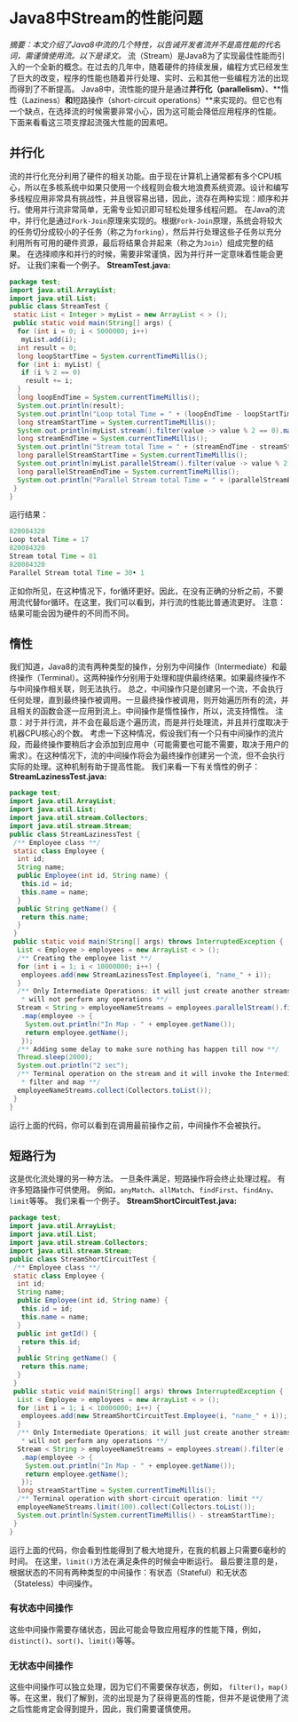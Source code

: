 # Java8中Stream的性能问题

_摘要：本文介绍了Java8中流的几个特性，以告诫开发者流并不是高性能的代名词，需谨慎使用流。以下是译文。_
流（Stream）是Java8为了实现最佳性能而引入的一个全新的概念。在过去的几年中，随着硬件的持续发展，编程方式已经发生了巨大的改变，程序的性能也随着并行处理、实时、云和其他一些编程方法的出现而得到了不断提高。
Java8中，流性能的提升是通过**并行化（parallelism）**、**惰性（Laziness）**和**短路操作（short-circuit operations）**来实现的。但它也有一个缺点，在选择流的时候需要非常小心，因为这可能会降低应用程序的性能。
下面来看看这三项支撑起流强大性能的因素吧。
## 并行化
流的并行化充分利用了硬件的相关功能。由于现在计算机上通常都有多个CPU核心，所以在多核系统中如果只使用一个线程则会极大地浪费系统资源。设计和编写多线程应用非常具有挑战性，并且很容易出错，因此，流存在两种实现：顺序和并行。使用并行流非常简单，无需专业知识即可轻松处理多线程问题。
在Java的流中，并行化是通过`Fork-Join`原理来实现的。根据`Fork-Join`原理，系统会将较大的任务切分成较小的子任务（称之为`forking`），然后并行处理这些子任务以充分利用所有可用的硬件资源，最后将结果合并起来（称之为`Join`）组成完整的结果。
在选择顺序和并行的时候，需要非常谨慎，因为并行并一定意味着性能会更好。
让我们来看一个例子。
**StreamTest.java:**
```java
package test;
import java.util.ArrayList;
import java.util.List;
public class StreamTest {
 static List < Integer > myList = new ArrayList < > ();
 public static void main(String[] args) {
  for (int i = 0; i < 5000000; i++)
   myList.add(i);
  int result = 0;
  long loopStartTime = System.currentTimeMillis();
  for (int i: myList) {
   if (i % 2 == 0)
    result += i;
  }
  long loopEndTime = System.currentTimeMillis();
  System.out.println(result);
  System.out.println("Loop total Time = " + (loopEndTime - loopStartTime));
  long streamStartTime = System.currentTimeMillis();
  System.out.println(myList.stream().filter(value -> value % 2 == 0).mapToInt(Integer::intValue).sum());
  long streamEndTime = System.currentTimeMillis();
  System.out.println("Stream total Time = " + (streamEndTime - streamStartTime));
  long parallelStreamStartTime = System.currentTimeMillis();
  System.out.println(myList.parallelStream().filter(value -> value % 2 == 0).mapToInt(Integer::intValue).sum());
  long parallelStreamEndTime = System.currentTimeMillis();
  System.out.println("Parallel Stream total Time = " + (parallelStreamEndTime - parallelStreamStartTime));
 }
}
```
运行结果：
```java
820084320
Loop total Time = 17
820084320
Stream total Time = 81
820084320
Parallel Stream total Time = 30• 1
```
正如你所见，在这种情况下，for循环更好。因此，在没有正确的分析之前，不要用流代替for循环。在这里，我们可以看到，并行流的性能比普通流更好。
注意：结果可能会因为硬件的不同而不同。
## 惰性
我们知道，Java8的流有两种类型的操作，分别为中间操作（Intermediate）和最终操作（Terminal）。这两种操作分别用于处理和提供最终结果。如果最终操作不与中间操作相关联，则无法执行。
总之，中间操作只是创建另一个流，不会执行任何处理，直到最终操作被调用。一旦最终操作被调用，则开始遍历所有的流，并且相关的函数会逐一应用到流上。中间操作是惰性操作，所以，流支持惰性。
注意：对于并行流，并不会在最后逐个遍历流，而是并行处理流，并且并行度取决于机器CPU核心的个数。
考虑一下这种情况，假设我们有一个只有中间操作的流片段，而最终操作要稍后才会添加到应用中（可能需要也可能不需要，取决于用户的需求）。在这种情况下，流的中间操作将会为最终操作创建另一个流，但不会执行实际的处理。这种机制有助于提高性能。
我们来看一下有关惰性的例子：
**StreamLazinessTest.java:**
```java
package test;
import java.util.ArrayList;
import java.util.List;
import java.util.stream.Collectors;
import java.util.stream.Stream;
public class StreamLazinessTest {
 /** Employee class **/
 static class Employee {
  int id;
  String name;
  public Employee(int id, String name) {
   this.id = id;
   this.name = name;
  }
  public String getName() {
   return this.name;
  }
 }
 public static void main(String[] args) throws InterruptedException {
  List < Employee > employees = new ArrayList < > ();
  /** Creating the employee list **/
  for (int i = 1; i < 10000000; i++) {
   employees.add(new StreamLazinessTest.Employee(i, "name_" + i));
  }
  /** Only Intermediate Operations; it will just create another streams and 
   * will not perform any operations **/
  Stream < String > employeeNameStreams = employees.parallelStream().filter(employee -> employee.id % 2 == 0)
   .map(employee -> {
    System.out.println("In Map - " + employee.getName());
    return employee.getName();
   });
  /** Adding some delay to make sure nothing has happen till now **/
  Thread.sleep(2000);
  System.out.println("2 sec");
  /** Terminal operation on the stream and it will invoke the Intermediate Operations
   * filter and map **/
  employeeNameStreams.collect(Collectors.toList());
 }
}
```
运行上面的代码，你可以看到在调用最前操作之前，中间操作不会被执行。
## 短路行为
这是优化流处理的另一种方法。 一旦条件满足，短路操作将会终止处理过程。 有许多短路操作可供使用。 例如，`anyMatch`、`allMatch`、`findFirst`、`findAny`、`limit`等等。
我们来看一个例子。
**StreamShortCircuitTest.java:**
```java
package test;
import java.util.ArrayList;
import java.util.List;
import java.util.stream.Collectors;
import java.util.stream.Stream;
public class StreamShortCircuitTest {
 /** Employee class **/
 static class Employee {
  int id;
  String name;
  public Employee(int id, String name) {
   this.id = id;
   this.name = name;
  }
  public int getId() {
   return this.id;
  }
  public String getName() {
   return this.name;
  }
 }
 public static void main(String[] args) throws InterruptedException {
  List < Employee > employees = new ArrayList < > ();
  for (int i = 1; i < 10000000; i++) {
   employees.add(new StreamShortCircuitTest.Employee(i, "name_" + i));
  }
  /** Only Intermediate Operations; it will just create another streams and 
   * will not perform any operations **/
  Stream < String > employeeNameStreams = employees.stream().filter(e -> e.getId() % 2 == 0)
   .map(employee -> {
    System.out.println("In Map - " + employee.getName());
    return employee.getName();
   });
  long streamStartTime = System.currentTimeMillis();
  /** Terminal operation with short-circuit operation: limit **/
  employeeNameStreams.limit(100).collect(Collectors.toList());
  System.out.println(System.currentTimeMillis() - streamStartTime);
 }
}
```
运行上面的代码，你会看到性能得到了极大地提升，在我的机器上只需要6毫秒的时间。 在这里，`limit()`方法在满足条件的时候会中断运行。
最后要注意的是，根据状态的不同有两种类型的中间操作：有状态（Stateful）和无状态（Stateless）中间操作。
### 有状态中间操作
这些中间操作需要存储状态，因此可能会导致应用程序的性能下降，例如，`distinct()`、`sort()`、`limit()`等等。
### 无状态中间操作
这些中间操作可以独立处理，因为它们不需要保存状态，例如， `filter()`，`map()`等。在这里，我们了解到，流的出现是为了获得更高的性能，但并不是说使用了流之后性能肯定会得到提升，因此，我们需要谨慎使用。
